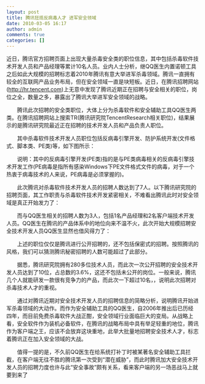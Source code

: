 ```yaml
---
layout: post
title: 腾讯狂揽反病毒人才 进军安全领域
date: 2010-03-05 16:17
author: admin
comments: true
categories: []
---
```

近日，腾讯官方招聘页面上出现大量杀毒安全类的职位信息，其中包括杀毒软件技术开发人员和产品经理等累计10名人员。业内人士分析，继QQ医生内置诺顿工具之后如此大规模的招聘标志着2010年腾讯有意大举进军杀毒领域。腾讯一直拥有较全的互联网产品业务布局，但在安全领域一直是块短板。近日，在腾讯招聘网站(<a href="http://hr.tencent.com">http://hr.tencent.com</a>)上无意中发现了腾讯近期正在招聘与安全相关的职位，岗位之全，数量之多，暴露出了腾讯大举进军安全领域的战略。

　　腾讯此次招聘的安全类职位，大体上分为杀毒软件和安全辅助工具QQ医生两类。在腾讯招聘网站上搜索TR(腾讯研究院TencentResearch相关职位)，结果展示的是腾讯研究院最近正在招聘的技术开发人员和产品负责人职位。

　　其中杀毒软件技术开发人员职位包括反病毒引擎开发、防护系统开发(文件格式、脚本类、PE类)等，如下图所示：

　　说明：其中的反病毒引擎开发(PE类)指的是与PE类病毒相关的反病毒引擎技术开发工作(PE病毒是指所有感染Windows下PE文件格式文件的病毒，对于一个热衷于病毒技术的人来说，PE病毒是必须掌握的)。

　　此次腾讯对杀毒软件技术开发人员的招聘人数达到了7人。以下腾讯研究院的招聘页面，其工作职责与杀毒软件技术开发紧密相关，不难看出腾讯此时对安全领域是真正开始发力了：

　　而与QQ医生相关的招聘人数为3人，包括1名产品经理和2名客户端技术开发人员。QQ医生在腾讯的产品体系中的地位向来不温不火，此次开始大规模招聘安全技术开发人员QQ医生显然也借风得力了：

　　上述的职位仅仅是腾讯进行公开招聘的，还不包括保密式的招聘。按照腾讯的风格，我们可以猜测腾讯秘密招聘的人数可能超过了此部分。

　　据悉，腾讯研究院拥有280多位技术人员，而此次一次公开招聘的安全技术开发人员达到了10位，占总数的3.6%，这还不包括未公开的岗位。一般来说，腾讯几个人就能研发一款很有竞争力的产品，而此次一下超过10名，，说明此次招聘对杀毒技术人才的重视。

　　通过对腾讯近期对安全技术开发人员的招聘信息的简略分析，说明腾讯开始进军杀毒领域的大动作。而作为安全辅助工具的QQ医生，自2006年推出后已历经四年，而目前免费杀毒软件大战正酣，安全领域行业面临巨大的变局。从战略上看，安全软件作为装机必备软件，在腾讯的战略布局中具有举足轻重的地位，腾讯作为客户端之王，应该不会放弃这块重地，此举大批量地招聘安全技术人才，标志着腾讯正在加入安全领域的大战。

　　值得一提的是，不久前QQ医生在给系统打补丁时被某著名安全辅助工具拦截，在客户端无往不胜的腾讯第一次受到“潜在威胁”，而此时腾讯加大安全技术开发人员的招聘力度也许与此“安全事故”颇有关系，看来客户端的另一场恶战马上就要到来了
